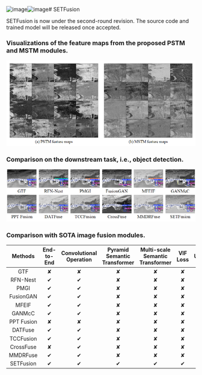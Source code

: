 <img width="321" height="29" alt="image" src="https://github.com/user-attachments/assets/d28295fb-b237-426b-92f2-7abdba98ff2b" /><img width="215" height="29" alt="image" src="https://github.com/user-attachments/assets/fa4f176c-1409-45e0-8130-102765855da7" /># SETFusion

SETFusion is now under the second-round revision. The source code and trained model will be released once accepted.

### Visualizations of the feature maps from the proposed PSTM and MSTM modules.
![Image](figs/featureMaps.png)

 <!--
## Computational efficiency comparison of different methods on TNO dataset


| Method | Time (s) | Parameters (M) |
| :---: | :---: | :---: |
| GTF | 3.4207 | / |
|RFN-Nest|	2.3096 |	19.17 |
|PMGI|	0.1934 |	0.04 |
|FusionGAN|		2.6796 |	0.93 |
|MFEIF|	0.3181 |	4.94|
|GANMcC|	5.6752|	1.86 |
|PPT Fusion|	0.4126|1.23 |
|DATFuse|	0.0254 	|0.01 |
|TCCFusion|		0.1220 |0.19 |
|CrossFuse |	1.0636 |	20.64 |
|SETFusion|	0.2069 |	0.32|
-->

### Comparison on the downstream task, i.e., object detection.
![Image](figs/objectDetection.png)

### Comparison with SOTA image fusion modules.
| Methods     | End-to-End | Convolutional Operation | Pyramid Semantic Transformer | Multi-scale Semantic Transformer | VIF Loss | Unsupervised | Generalization Ability |
|:-----------:|:----------:|:------------------------:|:-----------------------------:|:--------------------------------:|:--------:|:------------:|:-----------------------:|
| GTF         | ✘          | ✘                        | ✘                             | ✘                                | ✘        | ✘            | ✘                       |
| RFN-Nest    | ✔          | ✔                        | ✘                             | ✘                                | ✘        | ✘            | ✔                       |
| PMGI        | ✔          | ✔                        | ✘                             | ✘                                | ✘        | ✔            | ✘                       |
| FusionGAN   | ✔          | ✔                        | ✘                             | ✘                                | ✘        | ✔            | ✘                       |
| MFEIF       | ✔          | ✔                        | ✘                             | ✘                                | ✘        | ✔            | ✔                       |
| GANMcC      | ✔          | ✔                        | ✘                             | ✘                                | ✘        | ✔            | ✔                       |
| PPT Fusion  | ✘          | ✘                        | ✘                             | ✘                                | ✘        | ✘            | ✘                       |
| DATFuse     | ✔          | ✔                        | ✘                             | ✘                                | ✘        | ✔            | ✔                       |
| TCCFusion   | ✔          | ✔                        | ✘                             | ✘                                | ✘        | ✔            | ✔                       |
| CrossFuse   | ✘          | ✔                        | ✘                             | ✘                                | ✘        | ✔            | ✘                       |
| MMDRFuse    | ✔          | ✔                        | ✘                             | ✘                                | ✘        | ✔            | ✔                       |
| SETFusion   | ✔          | ✔                        | ✔                             |  ✔                               |  ✔        | ✔            | ✔                       |

